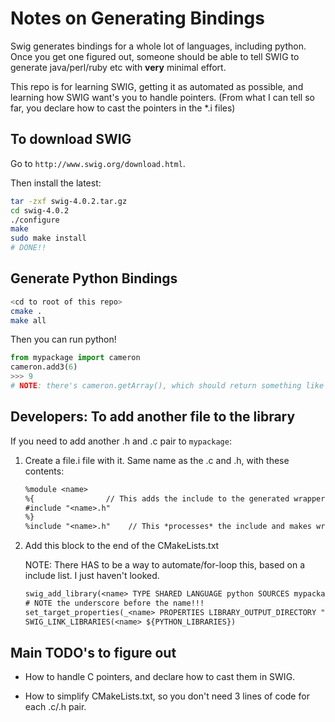 # Notes on Generating Bindings

Swig generates bindings for a whole lot of languages, including python. Once you get one figured out, someone should be able to tell SWIG to generate java/perl/ruby etc with **very** minimal effort.

This repo is for learning SWIG, getting it as automated as possible, and learning how SWIG want's you to handle pointers. (From what I can tell so far, you declare how to cast the pointers in the *.i files)

## To download SWIG

Go to `http://www.swig.org/download.html`.

Then install the latest:

```bash
tar -zxf swig-4.0.2.tar.gz
cd swig-4.0.2
./configure
make
sudo make install
# DONE!!
```

## Generate Python Bindings

```bash
<cd to root of this repo>
cmake .
make all
```

Then you can run python!

```python
from mypackage import cameron
cameron.add3(6)
>>> 9
# NOTE: there's cameron.getArray(), which should return something like [0,1,2,3,4,5,6,7,8,9]. Haven't got pointers figured out yet though. Basic functions like the one above work great.
```

## Developers: To add another file to the library

If you need to add another .h and .c pair to `mypackage`:

1) Create a file.i file with it. Same name as the .c and .h, with these contents:

    ```txt
    %module <name>
    %{                // This adds the include to the generated wrapper.
    #include "<name>.h"
    %}
    %include "<name>.h"    // This *processes* the include and makes wrappers.
    ```

2) Add this block to the end of the CMakeLists.txt

    NOTE: There HAS to be a way to automate/for-loop this, based on a include list. I just haven't looked.

    ```txt
    swig_add_library(<name> TYPE SHARED LANGUAGE python SOURCES mypackage/<name>.i mypackage/<name>.c)
    # NOTE the underscore before the name!!!
    set_target_properties(_<name> PROPERTIES LIBRARY_OUTPUT_DIRECTORY "mypackage/")
    SWIG_LINK_LIBRARIES(<name> ${PYTHON_LIBRARIES})
    ```

## Main TODO's to figure out

- How to handle C pointers, and declare how to cast them in SWIG.

- How to simplify CMakeLists.txt, so you don't need 3 lines of code for each .c/.h pair.
